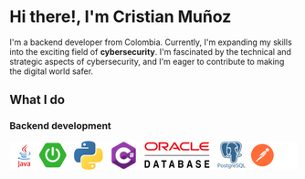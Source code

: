 # Hi there!, I'm Cristian Muñoz

I'm a backend developer from Colombia. Currently, I'm expanding my skills into the exciting field of **cybersecurity**. I'm  fascinated by the technical and strategic aspects of cybersecurity, and I'm eager to contribute to making the digital world safer. 

## What I do
### Backend development

<img src="https://github.com/cristianmunoz1/cristianmunoz1/blob/main/images/stackbackend.png"  />
